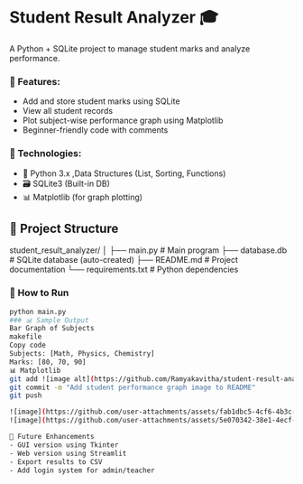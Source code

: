 # Student Result Analyzer 🎓

A Python + SQLite project to manage student marks and analyze performance.

### 🔧 Features:
- Add and store student marks using SQLite
- View all student records
- Plot subject-wise performance graph using Matplotlib
- Beginner-friendly code with comments

### 🚀 Technologies:
- 🐍 Python 3.x ,Data Structures (List, Sorting, Functions)
- 🗃️ SQLite3 (Built-in DB)
- 📊 Matplotlib (for graph plotting)

## 📁 Project Structure

student_result_analyzer/
│
├── main.py # Main program
├── database.db # SQLite database (auto-created)
├── README.md # Project documentation
└── requirements.txt # Python dependencies

### 📁 How to Run
```bash
python main.py
### 📊 Sample Output
Bar Graph of Subjects
makefile
Copy code
Subjects: [Math, Physics, Chemistry]
Marks: [80, 70, 90]
📊 Matplotlib
git add ![image alt](https://github.com/Ramyakavitha/student-result-analyzer/blob/main/Screenshot%202025-06-07%20103226.png?raw=true) student_performance.png README.md
git commit -m "Add student performance graph image to README"
git push

![image](https://github.com/user-attachments/assets/fab1dbc5-4cf6-4b3c-b0e3-6a79510813c6)
![image](https://github.com/user-attachments/assets/5e070342-38e1-4ecf-9886-8aa270775084)

📌 Future Enhancements
- GUI version using Tkinter
- Web version using Streamlit
- Export results to CSV
- Add login system for admin/teacher
